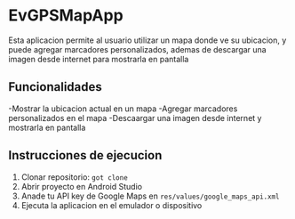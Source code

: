 # EvGPSMapApp

Esta aplicacion permite al usuario utilizar un mapa donde ve su ubicacion, y puede agregar marcadores personalizados, ademas de descargar una
imagen desde internet para mostrarla en pantalla

## Funcionalidades

-Mostrar la ubicacion actual en un mapa
-Agregar marcadores personalizados en el mapa
-Descaargar una imagen desde internet y mostrarla en pantalla

## Instrucciones de ejecucion
1. Clonar repositorio: `got clone `
2. Abrir proyecto en Android Studio
3. Anade tu API key de Google Maps en `res/values/google_maps_api.xml`
4. Ejecuta la aplicacion en el emulador o dispositivo
